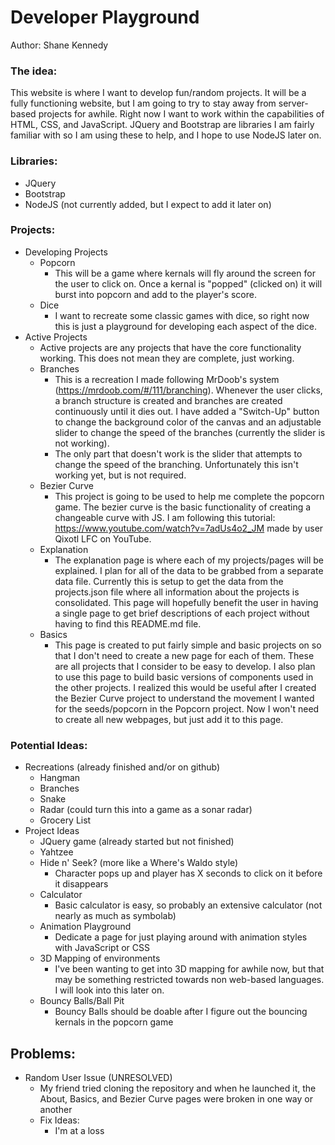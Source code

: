 # Developer Playground

Author: Shane Kennedy

### The idea:
This website is where I want to develop fun/random projects. It will be a fully functioning website, but I am going to try to stay away from server-based projects for awhile. Right now I want to work within the capabilities of HTML, CSS, and JavaScript. JQuery and Bootstrap are libraries I am fairly familiar with so I am using these to help, and I hope to use NodeJS later on.
    
### Libraries:
- JQuery
- Bootstrap
- NodeJS (not currently added, but I expect to add it later on)
    
### Projects:
- Developing Projects
    - Popcorn
        - This will be a game where kernals will fly around the screen for the user to click on. Once a kernal is "popped" (clicked on) it will burst into popcorn and add to the player's score.
    - Dice
        - I want to recreate some classic games with dice, so right now this is just a playground for developing each aspect of the dice.
- Active Projects
    - Active projects are any projects that have the core functionality working. This does not mean they are complete, just working.
    - Branches
        - This is a recreation I made following MrDoob's system (https://mrdoob.com/#/111/branching). Whenever the user clicks, a branch structure is created and branches are created continuously until it dies out. I have added a "Switch-Up" button to change the background color of the canvas and an adjustable slider to change the speed of the branches (currently the slider is not working).
        - The only part that doesn't work is the slider that attempts to change the speed of the branching. Unfortunately this isn't working yet, but is not required.
    - Bezier Curve
        - This project is going to be used to help me complete the popcorn game. The bezier curve is the basic functionality of creating a changeable curve with JS. I am following this tutorial: https://www.youtube.com/watch?v=7adUs4o2_JM made by user Qixotl LFC on YouTube.
    - Explanation
        - The explanation page is where each of my projects/pages will be explained. I plan for all of the data to be grabbed from a separate data file. Currently this is setup to get the data from the projects.json file where all information about the projects is consolidated. This page will hopefully benefit the user in having a single page to get brief descriptions of each project without having to find this README.md file.
    - Basics
        - This page is created to put fairly simple and basic projects on so that I don't need to create a new page for each of them. These are all projects that I consider to be easy to develop. I also plan to use this page to build basic versions of components used in the other projects. I realized this would be useful after I created the Bezier Curve project to understand the movement I wanted for the seeds/popcorn in the Popcorn project. Now I won't need to create all new webpages, but just add it to this page.
    
### Potential Ideas:
- Recreations (already finished and/or on github)
    - Hangman
    - Branches
    - Snake 
    - Radar (could turn this into a game as a sonar radar)
    - Grocery List
- Project Ideas
    - JQuery game (already started but not finished)
    - Yahtzee
    - Hide n' Seek? (more like a Where's Waldo style)
        - Character pops up and player has X seconds to click on it before it disappears
    - Calculator
        - Basic calculator is easy, so probably an extensive calculator (not nearly as much as symbolab)
    - Animation Playground
        - Dedicate a page for just playing around with animation styles with JavaScript or CSS
    - 3D Mapping of environments
        - I've been wanting to get into 3D mapping for awhile now, but that may be something restricted towards non web-based languages. I will look into this later on.
    - Bouncy Balls/Ball Pit
        - Bouncy Balls should be doable after I figure out the bouncing kernals in the popcorn game

## Problems:
- Random User Issue (UNRESOLVED)
    - My friend tried cloning the repository and when he launched it, the About, Basics, and Bezier Curve pages were broken in one way or another
    - Fix Ideas:
        - I'm at a loss
